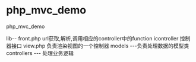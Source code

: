 php_mvc_demo
============

php_mvc_demo

lib--
  front.php   url获取,解析,调用相应的controller中的function
  icontroller 控制器接口
  view.php    负责渲染视图的一个控制器
models
  ---负责处理数据的模型类
controllers
  --- 处理业务逻辑
